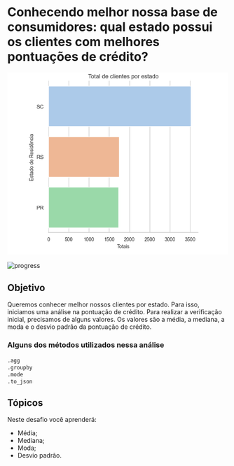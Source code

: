 # Conhecendo melhor nossa base de consumidores: qual estado possui os clientes com melhores pontuações de crédito?

<img src="data.png">

![progress](https://progress-bar.dev/100/ "progress")

## Objetivo

Queremos conhecer melhor nossos clientes por estado. Para isso, iniciamos uma análise na pontuação de crédito. 
Para realizar a verificação inicial, precisamos de alguns valores.
Os valores são a média, a mediana, a moda e o desvio padrão da pontuação de crédito.

### Alguns dos métodos utilizados nessa análise
```
.agg
.groupby
.mode
.to_json
```


## Tópicos

Neste desafio você aprenderá:

- Média;
- Mediana;
- Moda;
- Desvio padrão.

